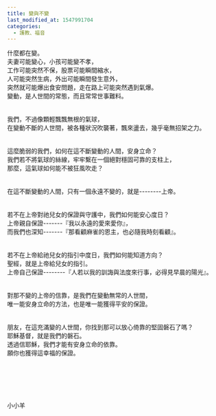 ```yaml
---
title: 變與不變
last_modified_at: 1547991704
categories:
  - 護教、福音
---
```


什麼都在變。<br>夫妻可能變心，小孩可能變不孝，<br>工作可能突然不保，股票可能瞬間縮水，<br>人可能突然生病，外出可能瞬間發生意外，<br>突然就可能爆出食安問題，走在路上可能突然遇到氣爆。<br><!--more-->變動，是人世間的常態，而且常常世事難料。<br><br><br>我們，不過像顆輕飄飄無根的氣球，<br>在變動不斷的人世間，被各種狀況吹襲著，飄來盪去，幾乎毫無招架之力。<br><br><br>這麼脆弱的我們，如何在這不斷變動的人間，安身立命？<br>我們若不將氣球的絲線，牢牢繫在一個絕對穩固可靠的支柱上，<br>那麼，這氣球如何能不被狂風吹走？<br><br><br>在這不斷變動的人間，只有一個永遠不變的，就是--------上帝。<br><br><br>若不在上帝對祂兒女的保證與守護中，我們如何能安心度日？<br>上帝親自保證-------『我以永遠的愛來愛你』，<br>而我們也深知-------『那看顧麻雀的恩主，也必隨我時刻看顧』。<br><br><br>若不在上帝給祂兒女的指引中度日，我們如何能知道方向？<br>聖經，就是上帝給兒女的指引。<br>上帝自己保證--------『人若以我的訓誨與法度來行事，必得見早晨的陽光』。<br><br><br>對那不變的上帝的信靠，是我們在變動無常的人世間，<br>唯一能安身立命的方法，也是唯一能獲得平安的保證。<br><br><br>朋友，在這充滿變的人世間，你找到那可以放心倚靠的堅固磐石了嗎？<br>耶穌基督，就是我們的磐石。<br>透過信耶穌，我們才能有安身立命的依靠。<br>願你也獲得這幸福的保證。<br><br><br><br><br><br><br>小小羊<br><br><br><br><br><br><br><br>
